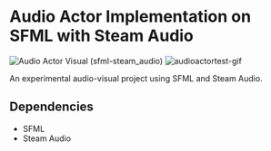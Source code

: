 # Audio Actor Implementation on SFML with Steam Audio

![Audio Actor Visual (sfml-steam_audio)](https://github.com/user-attachments/assets/e7be3a40-78e5-49c2-8076-0a14360d8a5a)
![audioactortest-gif](https://github.com/user-attachments/assets/266751cc-62eb-4d12-91a4-9fb89d32ba58)

An experimental audio-visual project using SFML and Steam Audio.

## Dependencies
- SFML
- Steam Audio

